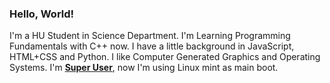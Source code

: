 ### Hello, World! 
I'm a HU Student in Science Department. I'm Learning Programming Fundamentals with C++ now. I have a little background in JavaScript, HTML+CSS and Python. I like Computer Generated Graphics and Operating Systems. I'm **[Super User](https://en.wikipedia.org/wiki/Superuser)**, now I'm using Linux mint as main boot.
